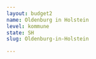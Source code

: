 ```yaml
---
layout: budget2
name: Oldenburg in Holstein
level: kommune
state: SH
slug: Oldenburg-in-Holstein

---
```



